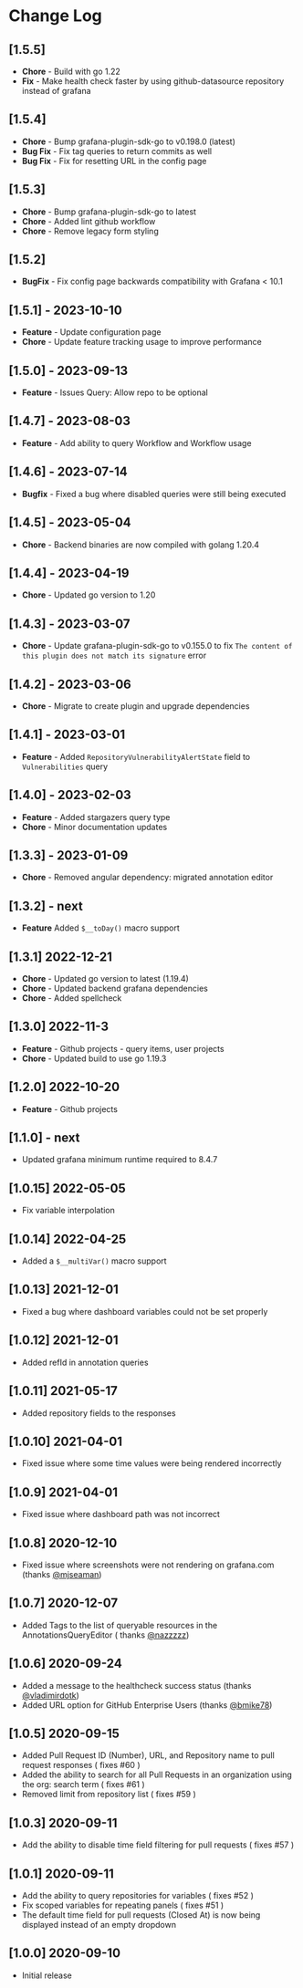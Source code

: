# Change Log

## [1.5.5]

- **Chore** - Build with go 1.22
- **Fix** - Make health check faster by using github-datasource repository instead of grafana

## [1.5.4]

- **Chore** - Bump grafana-plugin-sdk-go to v0.198.0 (latest)
- **Bug Fix** - Fix tag queries to return commits as well
- **Bug Fix** - Fix for resetting URL in the config page

## [1.5.3]

- **Chore** - Bump grafana-plugin-sdk-go to latest
- **Chore** - Added lint github workflow
- **Chore** - Remove legacy form styling

## [1.5.2]

- **BugFix** - Fix config page backwards compatibility with Grafana < 10.1

## [1.5.1] - 2023-10-10

- **Feature** - Update configuration page
- **Chore** - Update feature tracking usage to improve performance

## [1.5.0] - 2023-09-13

- **Feature** - Issues Query: Allow repo to be optional

## [1.4.7] - 2023-08-03

- **Feature** - Add ability to query Workflow and Workflow usage

## [1.4.6] - 2023-07-14

- **Bugfix** - Fixed a bug where disabled queries were still being executed

## [1.4.5] - 2023-05-04

- **Chore** - Backend binaries are now compiled with golang 1.20.4

## [1.4.4] - 2023-04-19

- **Chore** - Updated go version to 1.20

## [1.4.3] - 2023-03-07

- **Chore** - Update grafana-plugin-sdk-go to v0.155.0 to fix `The content of this plugin does not match its signature` error

## [1.4.2] - 2023-03-06

- **Chore** - Migrate to create plugin and upgrade dependencies

## [1.4.1] - 2023-03-01

- **Feature** - Added `RepositoryVulnerabilityAlertState` field to `Vulnerabilities` query

## [1.4.0] - 2023-02-03

- **Feature** - Added stargazers query type
- **Chore** - Minor documentation updates

## [1.3.3] - 2023-01-09

- **Chore** - Removed angular dependency: migrated annotation editor

## [1.3.2] - next

- **Feature** Added `$__toDay()` macro support

## [1.3.1] 2022-12-21

- **Chore** - Updated go version to latest (1.19.4)
- **Chore** - Updated backend grafana dependencies
- **Chore** - Added spellcheck

## [1.3.0] 2022-11-3

- **Feature** - Github projects - query items, user projects
- **Chore** - Updated build to use go 1.19.3

## [1.2.0] 2022-10-20

- **Feature** - Github projects

## [1.1.0] - next

- Updated grafana minimum runtime required to 8.4.7

## [1.0.15] 2022-05-05

- Fix variable interpolation

## [1.0.14] 2022-04-25

- Added a `$__multiVar()` macro support

## [1.0.13] 2021-12-01

- Fixed a bug where dashboard variables could not be set properly

## [1.0.12] 2021-12-01

- Added refId in annotation queries

## [1.0.11] 2021-05-17

- Added repository fields to the responses

## [1.0.10] 2021-04-01

- Fixed issue where some time values were being rendered incorrectly

## [1.0.9] 2021-04-01

- Fixed issue where dashboard path was not incorrect

## [1.0.8] 2020-12-10

- Fixed issue where screenshots were not rendering on grafana.com (thanks [@mjseaman](https://github.com/mjseaman))

## [1.0.7] 2020-12-07

- Added Tags to the list of queryable resources in the AnnotationsQueryEditor (
  thanks [@nazzzzz](https://github.com/nazzzzz))

## [1.0.6] 2020-09-24

- Added a message to the healthcheck success status (thanks [@vladimirdotk](https://github.com/vladimirdotk))
- Added URL option for GitHub Enterprise Users (thanks [@bmike78](https://github.com/bmike78))

## [1.0.5] 2020-09-15

- Added Pull Request ID (Number), URL, and Repository name to pull request responses ( fixes #60 )
- Added the ability to search for all Pull Requests in an organization using the org: search term ( fixes #61 )
- Removed limit from repository list ( fixes #59 )

## [1.0.3] 2020-09-11

- Add the ability to disable time field filtering for pull requests ( fixes #57 )

## [1.0.1] 2020-09-11

- Add the ability to query repositories for variables ( fixes #52 )
- Fix scoped variables for repeating panels ( fixes #51 )
- The default time field for pull requests (Closed At) is now being displayed instead of an empty dropdown

## [1.0.0] 2020-09-10

- Initial release
